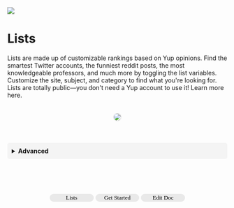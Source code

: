 
<!-- Banner -->
<div class="banner media">
  <img class=" banner" src="https://images.unsplash.com/photo-1533135091724-62cc5402aa20?ixlib=rb-1.2.1&ixid=eyJhcHBfaWQiOjEyMDd9&auto=format&fit=crop&w=2250&q=80"></img>
</div>


# Lists

Lists are made up of customizable rankings based on Yup opinions. Find the smartest Twitter accounts, the funniest reddit posts, the most knowledgeable professors, and much more by toggling the list variables. Customize the site, subject, and category to find what you're looking for. Lists are totally public––you don't need a Yup account to use it! Learn more here.

<p align="center" color="#fafafa">
  <img align="center" class="rounded-img" src="media/yuplists.gif"></img>
</p>

<!--
## List Types

<details toggle style="">
  <summary toggle><strong>Locations</strong></summary>
<br>



| Twitter  |  All  |
| YouTube |    |
| Google Maps |


</details>

<details toggle style="">
  <summary toggle><strong>Subjects</strong></summary>
<br>

</details>

<details toggle style="">
  <summary toggle><strong>Categories</strong></summary>
<br>

</details>

-->
<br>
<details toggle style="background:#f4f4f4; padding:10px; border-radius: 5px;">
  <summary toggle><strong>Advanced</strong></summary>
<br>
Lists are <b>weighed</b> by each category separately and distinctly. That means that the usage and influence being spent in a category determines its relevance on lists.
</details>

<br><br><br>


<p style="width:100%;text-align:center;">
<a href="https://app.yup.io/lists"><button style="width:20%;border-radius:20px;border-width:0px;background:#e9e9e9;font-family:Nunito;">
Lists</button></a>
<a href="https://chrome.google.com/webstore/detail/nhmeoaahigiljjdkoagafdccikgojjoi">
<button style="width:20%;border-radius:20px; border-width:0px; background:#e9e9e9; font-family:Nunito">
Get Started</button></a>
<a href="https://github.com/Yup-io/yup_docs/blob/master/docs/index.md"><button style="width:20%;border-radius:20px;border-width:0px;background:#e9e9e9;font-family:Nunito;">
Edit Doc</button></a>
</p>

<style>
.center {
  align: center;
  width: 10%;
}
.cont {
  width:100%;
  text-align:center;
}
.toggle:focus {
  outline: none;
}
.rounded-img {
  border-radius:10px;
  box-shadow: 0px 0px 2px 1px #dddddd;
  max-height: 20em;
  margin: 20px 0px;
}
.tooltip {
  position: relative;
  display: inline-block;
}
.tooltip .tooltiptext {
  visibility: hidden;
  width: 120px;
  background-color: grey;
  opacity:0.9;
  color: #fff;
  text-align: center;
  border-radius: 6px;
  padding: 5px 0;
  position: absolute;
  z-index: 1;
}
.tooltip:hover .tooltiptext {
  visibility: visible;
}
{
  box-sizing: border-box;
}

.column {
  float: left;
  width: 50%;
  padding: 0px;
}

.row:after {
  content: "";
  display: table;
  clear: both;
}
.header1 {
  font-size: 1.8rem;
  font-weight: bold;
  padding: 2rem 0px;
}
.header2 {
  font-size: 1.5rem;
}
</style>
